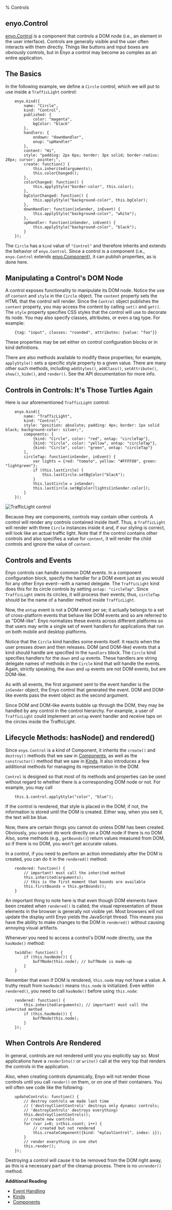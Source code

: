 % Controls

## enyo.Control

[enyo.Control](../../index.html#/kind/enyo.Control) is a component that controls
a DOM node (i.e., an element in the user interface).  Controls are generally
visible and the user often interacts with them directly.  Things like buttons
and input boxes are obviously controls, but in Enyo a control may become as
complex as an entire application.

## The Basics

In the following example, we define a `Circle` control, which we will put to use
inside a `TrafficLight` control:

        enyo.kind({
            name: "Circle",
            kind: "Control",
            published: {
                color: "magenta",
                bgColor: "black"
            },
            handlers: {
                ondown: "downHandler",
                onup: "upHandler"
            },
            content: "Hi",
            style: "padding: 2px 6px; border: 3px solid; border-radius: 20px; cursor: pointer;",
            create: function() {
                this.inherited(arguments);
                this.colorChanged();
            },
            colorChanged: function() {
                this.applyStyle("border-color", this.color);
            },
            bgColorChanged: function() {
                this.applyStyle("background-color", this.bgColor);
            },
            downHandler: function(inSender, inEvent) {
                this.applyStyle("background-color", "white");
            },
            upHandler: function(inSender, inEvent) {
                this.applyStyle("background-color", "black");
            }
        });

The `Circle` has a `kind` value of `"Control"` and therefore inherits and
extends the behavior of `enyo.Control`.  Since a control is a component (i.e.,
`enyo.Control` extends [enyo.Component](../../index.html#/kind/enyo.Component)), it can
publish properties, as is done here.

## Manipulating a Control's DOM Node

A control exposes functionality to manipulate its DOM node.  Notice the use of
`content` and `style` in the `Circle` object.  The `content` property sets the
HTML that the control will render.  Since the `Control` object publishes the
`content` property, you may access the content by calling `set()` and `get()`.
The `style` property specifies CSS styles that the control will use to decorate
its node.  You may also specify classes, attributes, or even a tag type.  For
example:

        {tag: "input", classes: "rounded", attributes: {value: "foo"}}

These properties may be set either on control configuration blocks or in kind
definitions.

There are also methods available to modify these properties; for example,
`applyStyle()` sets a specific style property to a given value.  There are many
other such methods, including `addStyles()`, `addClass()`, `setAttribute()`,
`show()`, `hide()`, and `render()`.  See the API documentation for more info.

## Controls in Controls: It's Those Turtles Again

Here is our aforementioned `TrafficLight` control:

        enyo.kind({
            name: "TrafficLight",
            kind: "Control",
            style: "position: absolute; padding: 4px; border: 1px solid black; background-color: silver;",
            components: [
                {kind: "Circle", color: "red", ontap: "circleTap"},
                {kind: "Circle", color: "yellow", ontap: "circleTap"},
                {kind: "Circle", color: "green", ontap: "circleTap"}
            ],
            circleTap: function(inSender, inEvent) {
                var lights = {red: "tomato", yellow: "#FFFF80", green: "lightgreen"};
                if (this.lastCircle) {
                    this.lastCircle.setBgColor("black");
                }
                this.lastCircle = inSender;
                this.lastCircle.setBgColor(lights[inSender.color]);
            }
        });

![_TrafficLight control_](../assets/traffic-light.png)

Because they are components, controls may contain other controls.  A control
will render any controls contained inside itself.  Thus, a `TrafficLight` will
render with three `Circle` instances inside it and, if our styling is correct,
will look like an actual traffic light.  Note that if the control contains other
controls and also specifies a value for `content`, it will render the child
controls and ignore the value of `content`.

## Controls and Events

Enyo controls can handle common DOM events.  In a component configuration block,
specify the handler for a DOM event just as you would for any other Enyo
event--with a named delegate.  The `TrafficLight` kind does this for its circle
controls by setting `ontap: "circleTap"`.  Since `TrafficLight` owns its
circles, it will process their events; thus, `circleTap` should be the name of a
handler method inside `TrafficLight`.

Now, the `ontap` event is not a DOM event per se; it actually belongs to a set
of cross-platform events that behave like DOM events and so are referred to as
"DOM-like".  Enyo normalizes these events across different platforms so that
users may write a single set of event handlers for applications that run on both
mobile and desktop platforms.

Notice that the `Circle` kind handles some events itself.  It reacts when the
user presses down and then releases.  DOM (and DOM-like) events that a kind
should handle are specified in the `handlers` block.  The `Circle` kind
specifies handlers for the `down` and `up` events.  These handlers are string
delegate names of methods in the `Circle` kind that will handle the events.
Again, strictly speaking, the `down` and `up` events are not DOM events, but are
DOM-like.

As with all events, the first argument sent to the event handler is the
`inSender` object, the Enyo control that generated the event.  DOM and DOM-like
events pass the event object as the second argument.

Since DOM and DOM-like events bubble up through the DOM, they may be handled by
any control in the control hierarchy.  For example, a user of `TrafficLight`
could implement an `ontap` event handler and receive taps on the circles inside
the TrafficLight. 

## Lifecycle Methods: hasNode() and rendered()

Since `enyo.Control` is a kind of Component, it inherits the `create()` and
`destroy()` methods that we saw in [Components](components.html), as well as the
`constructor()` method that we saw in [Kinds](kinds.html).  It also introduces a
few additional methods for managing its representation in the DOM. 

`Control` is designed so that most of its methods and properties can be used
without regard to whether there is a corresponding DOM node or not.  For
example, you may call

        this.$.control.applyStyle("color", "blue");

If the control is rendered, that style is placed in the DOM; if not, the
information is stored until the DOM is created.  Either way, when you see it,
the text will be blue.

Now, there are certain things you cannot do unless DOM has been created.
Obviously, you cannot do work directly on a DOM node if there is no DOM.  Also,
some methods (e.g., `getBounds()`) return values measured from DOM, so if there
is no DOM, you won't get accurate values.

In a control, if you need to perform an action immediately after the DOM is
created, you can do it in the `rendered()` method:

        rendered: function() {
            // important! must call the inherited method
            this.inherited(arguments);
            // this is the first moment that bounds are available
            this.firstBounds = this.getBounds();
        }

An important thing to note here is that even though DOM elements have been
created when `rendered()` is called, the visual representation of these elements
in the browser is generally not visible yet.  Most browsers will not update the
display until Enyo yields the JavaScript thread.  This means you have the
ability to make changes to the DOM in `rendered()` without causing annoying
visual artifacts.

Whenever you need to access a control's DOM node directly, use the `hasNode()`
method:

        twiddle: function() {
            if (this.hasNode()) {
                buffNode(this.node); // buffNode is made-up
            }
        }

Remember that even if DOM is rendered, `this.node` may not have a value.  A
truthy result from `hasNode()` means `this.node` is initialized.  Even within
`rendered()`, you need to call `hasNode()` before using `this.node`:

        rendered: function() {
            this.inherited(arguments); // important! must call the inherited method
            if (this.hasNode()) {
                buffNode(this.node);
            }
        });

## When Controls Are Rendered

In general, controls are not rendered until you you explicitly say so.  Most
applications have a `renderInto()` or `write()` call at the very top that
renders the controls in the application.

Also, when creating controls dynamically, Enyo will not render those controls
until you call `render()` on them, or on one of their containers.  You will
often see code like the following:

        updateControls: function() {
            // destroy controls we made last time 
            // ('destroyClientControls' destroys only dynamic controls;
            // 'destroyControls' destroys everything)
            this.destroyClientControls(); 
            // create new controls
            for (var i=0; i<this.count; i++) {
                // created but not rendered
                this.createComponent({kind: "myCoolControl", index: i});
            }
            // render everything in one shot
            this.render();
        });

Destroying a control will cause it to be removed from the DOM right away, as
this is a necessary part of the cleanup process.  There is no `unrender()`
method.

**Additional Reading**

* [Event Handling](event-handling.html)
* [Kinds](kinds.html)
* [Components](components.html)